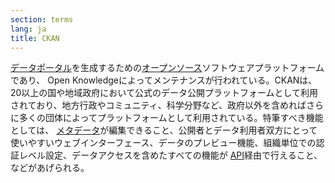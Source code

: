 ```yaml
---
section: terms
lang: ja
title: CKAN
---
```


[データポータル](../data-portal/)を生成するための[オープンソース](../open-source/)ソフトウェアプラットフォームであり、 Open Knowledgeによってメンテナンスが行われている。CKANは、20以上の国や地域政府において公式のデータ公開プラットフォームとして利用されており、地方行政やコミュニティ、科学分野など、政府以外を含めればさらに多くの団体によってプラットフォームとして利用されている。特筆すべき機能としては、 [メタデータ](../metadata/)が編集できること、公開者とデータ利用者双方にとって使いやすいウェブインターフェース、データのプレビュー機能、組織単位での認証レベル設定、データアクセスを含めたすべての機能が [API](../api/)経由で行えること、などがあげられる。
